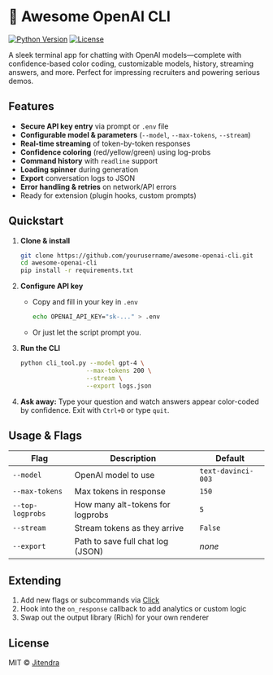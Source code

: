 # 🚀 Awesome OpenAI CLI

[![Python Version](https://img.shields.io/badge/python-3.8%2B-blue.svg)](https://www.python.org/)
[![License](https://img.shields.io/badge/license-MIT-green.svg)](LICENSE)

A sleek terminal app for chatting with OpenAI models—complete with confidence-based color coding, customizable models, history, streaming answers, and more. Perfect for impressing recruiters and powering serious demos.

## Features

- **Secure API key entry** via prompt or `.env` file  
- **Configurable model & parameters** (`--model`, `--max-tokens`, `--stream`)  
- **Real-time streaming** of token-by-token responses  
- **Confidence coloring** (red/yellow/green) using log-probs  
- **Command history** with `readline` support  
- **Loading spinner** during generation  
- **Export** conversation logs to JSON  
- **Error handling & retries** on network/API errors  
- Ready for extension (plugin hooks, custom prompts)

## Quickstart

1. **Clone & install**  
   ```bash
   git clone https://github.com/yourusername/awesome-openai-cli.git
   cd awesome-openai-cli
   pip install -r requirements.txt
   ```

2. **Configure API key**

   * Copy and fill in your key in `.env`

     ```bash
     echo OPENAI_API_KEY="sk-..." > .env
     ```
   * Or just let the script prompt you.

3. **Run the CLI**

   ```bash
   python cli_tool.py --model gpt-4 \
                     --max-tokens 200 \
                     --stream \
                     --export logs.json
   ```

4. **Ask away:**
   Type your question and watch answers appear color-coded by confidence.
   Exit with `Ctrl+D` or type `quit`.

## Usage & Flags

| Flag             | Description                       | Default            |
| ---------------- | --------------------------------- | ------------------ |
| `--model`        | OpenAI model to use               | `text-davinci-003` |
| `--max-tokens`   | Max tokens in response            | `150`              |
| `--top-logprobs` | How many alt-tokens for logprobs  | `5`                |
| `--stream`       | Stream tokens as they arrive      | `False`            |
| `--export`       | Path to save full chat log (JSON) | *none*             |

## Extending

1. Add new flags or subcommands via [Click](https://click.palletsprojects.com/)
2. Hook into the `on_response` callback to add analytics or custom logic
3. Swap out the output library (Rich) for your own renderer

## License

MIT © [Jitendra](https://github.com/jitendra2603) 
